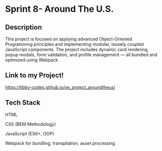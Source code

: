# Sprint 8- Around The U.S.

## Description

This project is focused on applying advanced Object-Oriented Programming principles and implementing modular, loosely coupled JavaScript components. The project includes dynamic card rendering, popup modals, form validation, and profile management — all bundled and optimized using Webpack.



## Link to my Project!

https://tibby-codes.github.io/se_project_aroundtheus/

## Tech Stack

HTML

CSS (BEM Methodology)

JavaScript (ES6+, OOP)

Webpack for bundling, transpilation, asset processing

